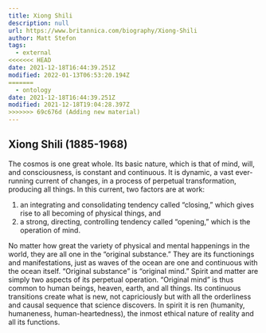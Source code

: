```yaml
---
title: Xiong Shili
description: null
url: https://www.britannica.com/biography/Xiong-Shili
author: Matt Stefon
tags:
  - external
<<<<<<< HEAD
date: 2021-12-18T16:44:39.251Z
modified: 2022-01-13T06:53:20.194Z
=======
  - ontology
date: 2021-12-18T16:44:39.251Z
modified: 2021-12-18T19:04:28.397Z
>>>>>>> 69c676d (Adding new material)
---
```


## Xiong Shili (1885-1968)

The cosmos is one great whole. Its basic nature, which is that of mind, will, and consciousness, is constant and continuous. It is dynamic, a vast ever-running current of changes, in a process of perpetual transformation, producing all things. In this current, two factors are at work:

1. an integrating and consolidating tendency called “closing,” which gives rise to all becoming of physical things, and
2. a strong, directing, controlling tendency called “opening,”
   which is the operation of mind.

No matter how great the variety of physical and mental happenings in the world, they are all one in the “original substance.” They are its functionings and manifestations, just as waves of the ocean are one and continuous with the ocean itself. “Original substance” is “original mind.” Spirit and matter are simply two aspects of its perpetual operation. “Original mind” is thus common to human beings, heaven, earth, and all things. Its continuous transitions create what is new, not capriciously but with all the orderliness and causal sequence that science discovers. In spirit it is ren (humanity, humaneness, human-heartedness), the inmost ethical nature of reality and all its functions.
